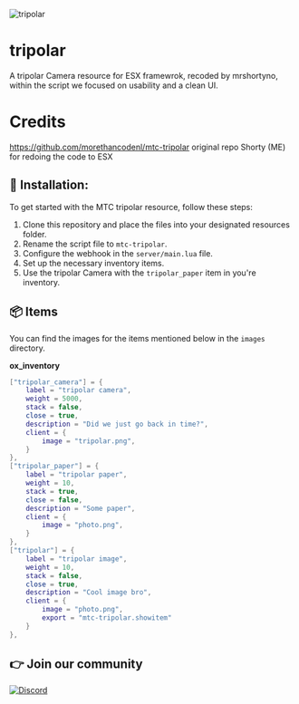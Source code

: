 ![tripolar](https://i.imgur.com/DkWqDk5.png)

# tripolar
A tripolar Camera resource for ESX framewrok, recoded by mrshortyno, within the script we focused on usability and a clean UI.
# Credits
https://github.com/morethancodenl/mtc-tripolar original repo
Shorty (ME) for redoing the code to ESX

## 🔌 Installation:
To get started with the MTC tripolar resource, follow these steps:

1. Clone this repository and place the files into your designated resources folder.
2. Rename the script file to ```mtc-tripolar```.
3. Configure the webhook in the ```server/main.lua``` file.
4. Set up the necessary inventory items.
5. Use the tripolar Camera with the ```tripolar_paper``` item in you're inventory.

## 📦 Items
You can find the images for the items mentioned below in the ```images``` directory.

**ox_inventory**
```lua
["tripolar_camera"] = {
    label = "tripolar camera",
    weight = 5000,
    stack = false,
    close = true,
    description = "Did we just go back in time?",
    client = {
        image = "tripolar.png",
    }
},
["tripolar_paper"] = {
    label = "tripolar paper",
    weight = 10,
    stack = true,
    close = false,
    description = "Some paper",
    client = {
        image = "photo.png",
    }
},
["tripolar"] = {
    label = "tripolar image",
    weight = 10,
    stack = false,
    close = true,
    description = "Cool image bro",
    client = {
        image = "photo.png",
        export = "mtc-tripolar.showitem"
    }
},
```
## 👉 Join our community

[![Discord](https://discord.com/api/guilds/1075048579758035014/widget.png?style=banner2)](https://discord.gg/cFuv5BMWzK)
